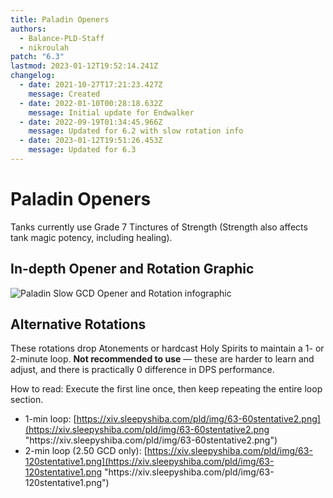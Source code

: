 ```yaml
---
title: Paladin Openers
authors:
  - Balance-PLD-Staff
  - nikroulah
patch: "6.3"
lastmod: 2023-01-12T19:52:14.241Z
changelog:
  - date: 2021-10-27T17:21:23.427Z
    message: Created
  - date: 2022-01-10T00:28:18.632Z
    message: Initial update for Endwalker
  - date: 2022-09-19T01:34:45.966Z
    message: Updated for 6.2 with slow rotation info
  - date: 2023-01-12T19:51:26.453Z
    message: Updated for 6.3
---
```

# Paladin Openers

Tanks currently use Grade 7 Tinctures of Strength 
(Strength also affects tank magic potency, including healing).

## In-depth Opener and Rotation Graphic

![Paladin Slow GCD Opener and Rotation infographic](https://xiv.sleepyshiba.com/pld/img/63-v2.png?)

## Alternative Rotations

These rotations drop Atonements or hardcast Holy Spirits to maintain a 1- or 2-minute loop. **Not recommended to use** — these are harder to learn and adjust, and there is practically 0 difference in DPS performance.

How to read: Execute the first line once, then keep repeating the entire loop section.

* 1-min loop: [https://xiv.sleepyshiba.com/pld/img/63-60stentative2.png](https://xiv.sleepyshiba.com/pld/img/63-60stentative2.png "https\://xiv.sleepyshiba.com/pld/img/63-60stentative2.png")
* 2-min loop (2.50 GCD only): [https://xiv.sleepyshiba.com/pld/img/63-120stentative1.png](https://xiv.sleepyshiba.com/pld/img/63-120stentative1.png "https\://xiv.sleepyshiba.com/pld/img/63-120stentative1.png")